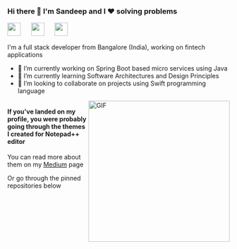 ### Hi there 👋 I'm Sandeep and I ❤️ solving problems  

<a href="https://codextor.medium.com/" target="_blank"><img height="30" src="https://www.flaticon.com/svg/static/icons/svg/725/725315.svg"></a>&nbsp;&nbsp;&nbsp;&nbsp;&nbsp;
<a href="linkedin.com/in/heysandeep/" target="_blank"><img height="30" src="https://www.flaticon.com/svg/static/icons/svg/725/725337.svg"></a>&nbsp;&nbsp;&nbsp;&nbsp;&nbsp;
<a href="https://twitter.com/Codextor" target="_blank"><img height="30" src="https://www.flaticon.com/svg/static/icons/svg/725/725311.svg"></a>&nbsp;&nbsp;&nbsp;&nbsp;&nbsp;

I'm a full stack developer from Bangalore (India), working on fintech applications  

- 🔭 I’m currently working on Spring Boot based micro services using Java  
- 🌱 I’m currently learning Software Architectures and Design Principles  
- 👯 I’m looking to collaborate on projects using Swift programming language  

<img align="right" alt="GIF" src="https://media.giphy.com/media/3ohzdKvLT1DxFxhZAI/giphy.gif" width="320"/>

##
#### If you've landed on my profile, you were probably going through the themes I created for Notepad++ editor  

You can read more about them on my <a href="https://codextor.medium.com/" target="_blank">Medium</a> page  

Or go through the pinned repositories below  

<!--
**Codextor/Codextor** is a ✨ _special_ ✨ repository because its `README.md` (this file) appears on your GitHub profile.

Here are some ideas to get you started:

- 🔭 I’m currently working on ...
- 🌱 I’m currently learning ...
- 👯 I’m looking to collaborate on ...
- 🤔 I’m looking for help with ...
- 💬 Ask me about ...
- 📫 How to reach me: ...
- 😄 Pronouns: ...
- ⚡ Fun fact: ...
-->
